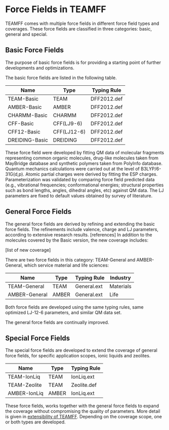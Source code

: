 # Force Fields in TEAMFF

TEAMFF comes with multiple force fields in different force field types and coverages. These force fields are classified in three categories: basic, general and special. 

## Basic Force Fields

The purpose of basic force fields is for providing a starting point of further developments and optimizations. 

The basic force fields are listed in the following table. 

| Name           | Type         | Typing Rule |
| -----------    | -----------  | ----------- |
| TEAM-Basic     | TEAM	        | DFF2012.def |
| AMBER-Basic	 | AMBER		| DFF2012.def |
| CHARMM-Basic	 | CHARMM		| DFF2012.def |
| CFF-Basic	     | CFF(LJ9-6)   | DFF2012.def |
| CFF12-Basic	 | CFF(LJ12-6)  | DFF2012.def |
| DREIDING-Basic | DREIDING	    | DFF2012.def |

These force field were developed by fitting QM data of molecular fragments representing common organic molecules, drug-like molecules taken from MayBridge database and synthetic polymers taken from PolyInfo database. Quantum mechanics calculations were carried out at the level of B3LYP/6-31G(d,p). Atomic partial charges were derived by fitting the ESP charges. Parameterization was validated by comparing force field predicted data (e.g., vibrational frequencies; conformational energies; structural properties such as bond lengths, angles, dihedral angles, etc) against QM data. The LJ parameters are fixed to default values obtained by survey of literature.


## General Force Fields

The general force fields are derived by refining and extending the basic force fields. The refinements include valence, charge and LJ parameters, according to extensive research results. [references] In addition to the molecules covered by the Basic version, the new coverage includes:

[list of new coverage]

There are two force fields in this category: TEAM-General and AMBER-General, which service material and life sciences:

| Name	        | Type   | Typing Rule | Industry  | 
| ------------  | ------ | ----------- | --------- |
| TEAM-General  | TEAM	 | General.ext | Materials |
| AMBER-General | AMBER	 | General.ext | Life      | 

Both force fields are developed using the same typing rules, same optimized LJ-12-6 parameters, and similar QM data set.

The general force fields are continually improved. 


## Special Force Fields

The special force fields are developed to extend the coverage of general force fields, for specific application scopes, ionic liquids and zeolites. 

| Name	        | Type   | Typing Rule |
| ------------  | ------ | ----------- | 
| TEAM-IonLiq   | TEAM	 | IonLiq.ext  |
| TEAM-Zeolite  | TEAM	 | Zeolite.def |
| AMBER-IonLiq  | AMBER	 | IonLiq.ext  |

These force fields, works together with the general force fields to expand the coverage without compromising the quality of parameters. More detail is given in [extensibility of TEAMFF](./teamff-extensibility.md). Depending on the coverage scope, one or both types are developed. 
